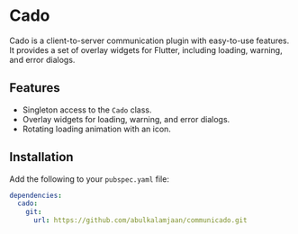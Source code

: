 # Cado

Cado is a client-to-server communication plugin with easy-to-use features. It provides a set of overlay widgets for Flutter, including loading, warning, and error dialogs.

## Features

- Singleton access to the `Cado` class.
- Overlay widgets for loading, warning, and error dialogs.
- Rotating loading animation with an icon.

## Installation

Add the following to your `pubspec.yaml` file:

```yaml
dependencies:
  cado:
    git:
      url: https://github.com/abulkalamjaan/communicado.git
      